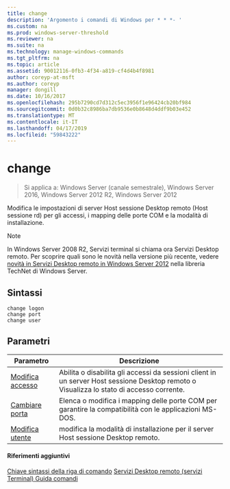 ```yaml
---
title: change
description: 'Argomento i comandi di Windows per * * *- '
ms.custom: na
ms.prod: windows-server-threshold
ms.reviewer: na
ms.suite: na
ms.technology: manage-windows-commands
ms.tgt_pltfrm: na
ms.topic: article
ms.assetid: 90012116-0fb3-4f34-a819-cf4d4b4f8981
author: coreyp-at-msft
ms.author: coreyp
manager: dongill
ms.date: 10/16/2017
ms.openlocfilehash: 295b7290cd7d312c5ec3956f1e96424cb20bf984
ms.sourcegitcommit: 0d0b32c8986ba7db9536e0b8648d4ddf9b03e452
ms.translationtype: MT
ms.contentlocale: it-IT
ms.lasthandoff: 04/17/2019
ms.locfileid: "59843222"
---
```

# <a name="change"></a>change

>Si applica a: Windows Server (canale semestrale), Windows Server 2016, Windows Server 2012 R2, Windows Server 2012

Modifica le impostazioni di server Host sessione Desktop remoto (Host sessione rd) per gli accessi, i mapping delle porte COM e la modalità di installazione.
> [!NOTE]
> In Windows Server 2008 R2, Servizi terminal si chiama ora Servizi Desktop remoto. Per scoprire quali sono le novità nella versione più recente, vedere [novità in Servizi Desktop remoto in Windows Server 2012](https://technet.microsoft.com/library/hh831527) nella libreria TechNet di Windows Server.
## <a name="syntax"></a>Sintassi
```
change logon
change port
change user
```
## <a name="parameters"></a>Parametri
|Parametro|Descrizione|
|-------|--------|
|[Modifica accesso](change-logon.md)|Abilita o disabilita gli accessi da sessioni client in un server Host sessione Desktop remoto o Visualizza lo stato di accesso corrente.|
|[Cambiare porta](change-port.md)|Elenca o modifica i mapping delle porte COM per garantire la compatibilità con le applicazioni MS-DOS.|
|[Modifica utente](change-user.md)|modifica la modalità di installazione per il server Host sessione Desktop remoto.|
#### <a name="additional-references"></a>Riferimenti aggiuntivi
[Chiave sintassi della riga di comando](command-line-syntax-key.md)
[Servizi Desktop remoto &#40;servizi Terminal&#41; Guida comandi](remote-desktop-services-terminal-services-command-reference.md)
